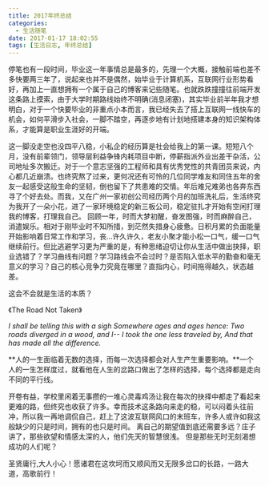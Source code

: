 ```yaml
---
title: 2017年终总结
categories:
  - 生活随笔
date: 2017-01-17 18:02:55
tags: [生活日志, 年终总结]
---
```


停笔也有一段时间，毕业这一年事情总是最多的，先理一个大概，接触前端也差不多快要两三年了，说起来也并不是偶然，始毕业于计算机系，互联网行业形势看好，再加上一直想拥有一个属于自己的博客来记些随笔。也就跌跌撞撞往前端开发这条路上摸索，由于大学时期路线始终不明确(消息闭塞)，其实毕业前半年我才想明白，对于一个快要毕业的非重点小本而言，我已经失去了搭上互联网一线快车的机会，如何平滑步入社会，一脚不踏空，再逐步地有计划地搭建本身的知识架构体系，才能算是职业生涯好的开端。

这一脚没走空也没四平八稳，小私企的经历算是社会给我上的第一课。短短八个月，没有前辈领门，领导层利益争锋内耗项目中断，停薪指派外业出差干杂活，公司地址多次搬迁。对于一个意志坚强的工程师和具有优秀党性的共青团员来说，内心都几近崩溃。也终究熬了过来，更何况还有可怜的几位同学难友和同住五年的舍友一起感受这般生命的坚韧，倒也留下了共患难的交情。年后难兄难弟也各奔东西寻了个好去处。而我，又在广州一家初创公司经历两个月的加班洗礼后，生活终究为我开了一朵小花，进了一家环境稳定的新三板公司，稳定驻扎才开始有空闲打理我的博客，打理我自己。 回顾一年，时而大梦初醒，奋发图强，时而麻醉自己，消遣娱乐。相对于刚毕业时不知所措，到茫然失措身心疲惫。日积月累的负面能量开始影响着日常工作和学习，丧...许久许久，老友小聚才能小松一口气，缓一口气继续前行。但比逃避学习更为严重的是，有种思绪迫切让你从生活中做出抉择，职业选错了？学习曲线有问题？学习路线会不会过时？是否陷入低水平的勤奋和毫无意义的学习？自己的核心竞争力究竟在哪里？直指内心，时间拖得越久，状态越差。

这会不会就是生活的本质？ 

《The Road Not Taken》

 _I shall be telling this with a sigh Somewhere ages and ages hence: Two roads diverged in a wood, and I-- I took the one less traveled by, And that has made all the difference._ 

**人的一生面临着无数的选择，而每一次选择都会对人生产生重要影响。**一个人的一生怎样度过，就看他在人生的岔路口做出了怎样的选择，每个选择都是走向不同的平行线。

 开卷有益，学校里闲着无事攒的一堆心灵毒鸡汤让我在每次的抉择中都走了看起来更难的路，但终究也收获了许多。幸而技术这条路向来走的稳，可以闷着头往前冲，所以我一再地调侃自己，赶上了这波互联网风口的末班车，许多人或许如我这般缺少的只是时间，拥有的也只是时间。 离自己的期望值到底还需要多远？庄子讲了，那些欲望和情感太深的人，他们先天的智慧很浅。 但是那些无时无刻渴想成功的人们呢？

 圣贤庸行,大人小心！愿诸君在这坎坷而又顺风而又无限多岔口的长路，一路大道，高歌前行！

